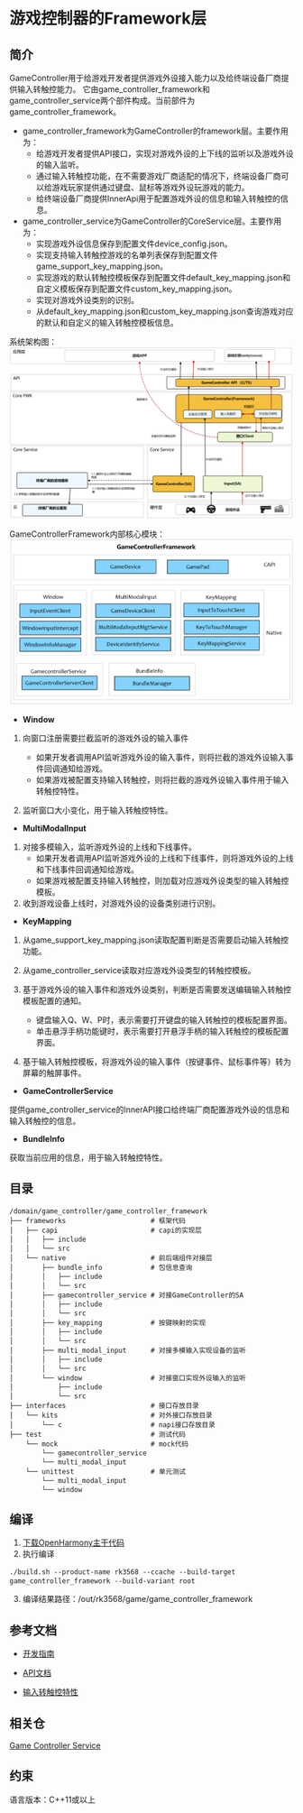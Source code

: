# 游戏控制器的Framework层

## 简介

GameController用于给游戏开发者提供游戏外设接入能力以及给终端设备厂商提供输入转触控能力。
它由game_controller_framework和game_controller_service两个部件构成。当前部件为game_controller_framework。

- game_controller_framework为GameController的framework层。主要作用为：
    - 给游戏开发者提供API接口，实现对游戏外设的上下线的监听以及游戏外设的输入监听。
    - 通过输入转触控功能，在不需要游戏厂商适配的情况下，终端设备厂商可以给游戏玩家提供通过键盘、鼠标等游戏外设玩游戏的能力。
    - 给终端设备厂商提供InnerApi用于配置游戏外设的信息和输入转触控的信息。
- game_controller_service为GameController的CoreService层。主要作用为：
    - 实现游戏外设信息保存到配置文件device_config.json。
    - 实现支持输入转触控游戏的名单列表保存到配置文件game_support_key_mapping.json。
    - 实现游戏的默认转触控模板保存到配置文件default_key_mapping.json和自定义模板保存到配置文件custom_key_mapping.json。
    - 实现对游戏外设类别的识别。
    - 从default_key_mapping.json和custom_key_mapping.json查询游戏对应的默认和自定义的输入转触控模板信息。

系统架构图：
![系统架构图](./figures/system_arch.PNG)

GameControllerFramework内部核心模块：
![代码架构图](./figures/code_arch.PNG)

- **Window**

1) 向窗口注册需要拦截监听的游戏外设的输入事件
    - 如果开发者调用API监听游戏外设的输入事件，则将拦截的游戏外设输入事件回调通知给游戏。
    - 如果游戏被配置支持输入转触控，则将拦截的游戏外设输入事件用于输入转触控特性。

2) 监听窗口大小变化，用于输入转触控特性。

- **MultiModalInput**

1) 对接多模输入，监听游戏外设的上线和下线事件。
    - 如果开发者调用API监听游戏外设的上线和下线事件，则将游戏外设的上线和下线事件回调通知给游戏。
    - 如果游戏被配置支持输入转触控，则加载对应游戏外设类型的输入转触控模板。
2) 收到游戏设备上线时，对游戏外设的设备类别进行识别。

- **KeyMapping**

1) 从game_support_key_mapping.json读取配置判断是否需要启动输入转触控功能。

2) 从game_controller_service读取对应游戏外设类型的转触控模板。

3) 基于游戏外设的输入事件和游戏外设类别，判断是否需要发送编辑输入转触控模板配置的通知。
    - 键盘输入Q、W、P时，表示需要打开键盘的输入转触控的模板配置界面。
    - 单击悬浮手柄功能键时，表示需要打开悬浮手柄的输入转触控的模板配置界面。

4) 基于输入转触控模板，将游戏外设的输入事件（按键事件、鼠标事件等）转为屏幕的触屏事件。

- **GameControllerService**

提供game_controller_service的InnerAPI接口给终端厂商配置游戏外设的信息和输入转触控的信息。

- **BundleInfo**

获取当前应用的信息，用于输入转触控特性。

## 目录

```
/domain/game_controller/game_controller_framework
├── frameworks                     # 框架代码
│   ├── capi                       # capi的实现层
│   │   ├── include
│   │   └── src
│   └── native                     # 前后端组件对接层
│       ├── bundle_info            # 包信息查询
│       │   ├── include
│       │   └── src
│       ├── gamecontroller_service # 对接GameController的SA
│       │   ├── include
│       │   └── src
│       ├── key_mapping            # 按键映射的实现
│       │   ├── include
│       │   └── src
│       ├── multi_modal_input      # 对接多模输入实现设备的监听
│       │   ├── include
│       │   └── src
│       └── window                 # 对接窗口实现外设输入的监听
│           ├── include
│           └── src  
├── interfaces                     # 接口存放目录 
│   └── kits                       # 对外接口存放目录 
│       └── c                      # napi接口存放目录
├── test                           # 测试代码
    └── mock                       # mock代码
        └── gamecontroller_service
        └── multi_modal_input
    └── unittest                   # 单元测试  
        └── multi_modal_input 
        └── window   
```

## 编译

1. [下载OpenHarmony主干代码](https://www.openharmony.cn/download/)
2. 执行编译

```shell
./build.sh --product-name rk3568 --ccache --build-target game_controller_framework --build-variant root
```

3. 编译结果路径：/out/rk3568/game/game_controller_framework

## 参考文档

- [开发指南](https://gitcode.com/weixin_42784160/docs/blob/master/zh-cn/application-dev/game-controller/Readme-CN.md)

- [API文档](https://gitcode.com/weixin_42784160/docs/blob/master/zh-cn/application-dev/reference/apis-game-controller-kit/Readme-CN.md)

- [输入转触控特性](https://gitcode.com/openharmony-sig/game_game_controller_framework/wiki/%E8%BE%93%E5%85%A5%E8%BD%AC%E8%A7%A6%E6%8E%A7%E7%89%B9%E6%80%A7.md)

## 相关仓

[Game Controller Service](https://gitcode.com/openharmony-sig/game_game_controller_service)

## 约束

语言版本：C++11或以上